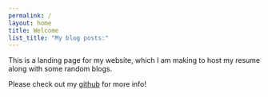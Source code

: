 ```yaml
---
permalink: /
layout: home
title: Welcome
list_title: "My blog posts:"
---
```


This is a landing page for my website, which I am making to host my resume along with some random blogs. 

Please check out my [github][gh] for more info!

[gh]: https://github.com/julie-is-late
